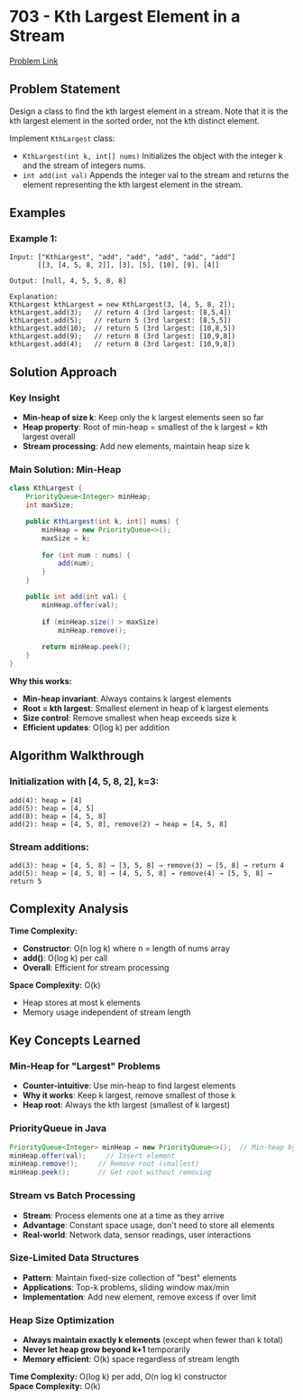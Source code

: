 # 703 - Kth Largest Element in a Stream

[Problem Link](https://leetcode.com/problems/kth-largest-element-in-a-stream/)

## Problem Statement

Design a class to find the kth largest element in a stream. Note that it is the kth largest element in the sorted order, not the kth distinct element.

Implement `KthLargest` class:
- `KthLargest(int k, int[] nums)` Initializes the object with the integer k and the stream of integers nums.
- `int add(int val)` Appends the integer val to the stream and returns the element representing the kth largest element in the stream.

## Examples

### Example 1:
```
Input: ["KthLargest", "add", "add", "add", "add", "add"]
       [[3, [4, 5, 8, 2]], [3], [5], [10], [9], [4]]

Output: [null, 4, 5, 5, 8, 8]

Explanation:
KthLargest kthLargest = new KthLargest(3, [4, 5, 8, 2]);
kthLargest.add(3);   // return 4 (3rd largest: [8,5,4])
kthLargest.add(5);   // return 5 (3rd largest: [8,5,5])
kthLargest.add(10);  // return 5 (3rd largest: [10,8,5])
kthLargest.add(9);   // return 8 (3rd largest: [10,9,8])
kthLargest.add(4);   // return 8 (3rd largest: [10,9,8])
```

## Solution Approach

### Key Insight
- **Min-heap of size k**: Keep only the k largest elements seen so far
- **Heap property**: Root of min-heap = smallest of the k largest = kth largest overall
- **Stream processing**: Add new elements, maintain heap size k

### Main Solution: Min-Heap
```java
class KthLargest {
    PriorityQueue<Integer> minHeap;
    int maxSize;

    public KthLargest(int k, int[] nums) {
        minHeap = new PriorityQueue<>();
        maxSize = k;
        
        for (int num : nums) {
            add(num);
        }
    }

    public int add(int val) {
        minHeap.offer(val);
        
        if (minHeap.size() > maxSize)
            minHeap.remove();
        
        return minHeap.peek();
    }
}
```

**Why this works:**
- **Min-heap invariant**: Always contains k largest elements
- **Root = kth largest**: Smallest element in heap of k largest elements
- **Size control**: Remove smallest when heap exceeds size k
- **Efficient updates**: O(log k) per addition

## Algorithm Walkthrough

### Initialization with [4, 5, 8, 2], k=3:
```
add(4): heap = [4]
add(5): heap = [4, 5]  
add(8): heap = [4, 5, 8]
add(2): heap = [4, 5, 8], remove(2) → heap = [4, 5, 8]
```

### Stream additions:
```
add(3): heap = [4, 5, 8] → [3, 5, 8] → remove(3) → [5, 8] → return 4
add(5): heap = [4, 5, 8] → [4, 5, 5, 8] → remove(4) → [5, 5, 8] → return 5
```

## Complexity Analysis

**Time Complexity:**
- **Constructor**: O(n log k) where n = length of nums array
- **add()**: O(log k) per call
- **Overall**: Efficient for stream processing

**Space Complexity:** O(k)
- Heap stores at most k elements
- Memory usage independent of stream length

## Key Concepts Learned

### Min-Heap for "Largest" Problems
- **Counter-intuitive**: Use min-heap to find largest elements
- **Why it works**: Keep k largest, remove smallest of those k
- **Heap root**: Always the kth largest (smallest of k largest)

### PriorityQueue in Java
```java
PriorityQueue<Integer> minHeap = new PriorityQueue<>();  // Min-heap by default
minHeap.offer(val);     // Insert element
minHeap.remove();     // Remove root (smallest)
minHeap.peek();       // Get root without removing
```

### Stream vs Batch Processing
- **Stream**: Process elements one at a time as they arrive
- **Advantage**: Constant space usage, don't need to store all elements
- **Real-world**: Network data, sensor readings, user interactions

### Size-Limited Data Structures
- **Pattern**: Maintain fixed-size collection of "best" elements
- **Applications**: Top-k problems, sliding window max/min
- **Implementation**: Add new element, remove excess if over limit


### Heap Size Optimization
- **Always maintain exactly k elements** (except when fewer than k total)
- **Never let heap grow beyond k+1** temporarily
- **Memory efficient**: O(k) space regardless of stream length

**Time Complexity:** O(log k) per add, O(n log k) constructor  
**Space Complexity:** O(k)